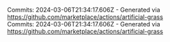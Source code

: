 Commits: 2024-03-06T21:34:17.606Z - Generated via https://github.com/marketplace/actions/artificial-grass
<br>
Commits: 2024-03-06T21:34:17.606Z - Generated via https://github.com/marketplace/actions/artificial-grass
<br>
